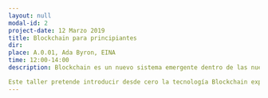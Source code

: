 ```yaml
---
layout: null
modal-id: 2
project-date: 12 Marzo 2019
title: Blockchain para principiantes
dir: 
place: A.0.01, Ada Byron, EINA
time: 12:00-14:00
description: Blockchain es un nuevo sistema emergente dentro de las nuevas tecnologías que está en actualmente en auge. Tras su uso en el mundo de las criptomonedas, se ha tendido a especializar esta tecnología en ese ámbito, aunque realmente que puede aplicarse junto con cualquier otra tecnología que conocemos e interactuar con ella sin problemas.

Este taller pretende introducir desde cero la tecnología Blockchain explicando su funcionamiento desde un punto de vista técnico, desde cero, y de manera que se clarifiquen todas aquellas dudas que existen en torno a su funcionamiento y sus posibles usos, entrando además en una explicación sobre sus posibles usos, ventajas y desventajas y mostrando los retos que quedan por cumplir en una tecnología en pleno crecimiento.
---
```

